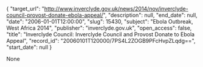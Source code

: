 {
  "target_url": "http://www.inverclyde.gov.uk/news/2014/nov/inverclyde-council-provost-donate-ebola-appeal/", 
  "description": null, 
  "end_date": null, 
  "date": "2006-01-01T12:00:00", 
  "slug": 15430, 
  "subject": "Ebola Outbreak, West Africa 2014", 
  "publisher": "inverclyde.gov.uk", 
  "open_access": false, 
  "title": "Inverclyde Council: Inverclyde Council and Provost Donate to Ebola Appeal", 
  "record_id": "20060101T120000/7PS4L2ZOGB9PFcHvpZLqdg==", 
  "start_date": null
}

None